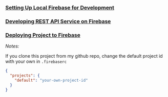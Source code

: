 ### [Setting Up Local Firebase for Development](pages/firebase-local.md)

### [Developing REST API Service on Firebase](pages/firebase-rest.md)

### [Deploying Project to Firebase](pages/firebase-deploy.md)

_Notes:_

If you clone this project from my github repo, change the default project id with your own in `.firebaserc`

```json
{
  "projects": {
    "default": "your-own-project-id"
  }
}
```
